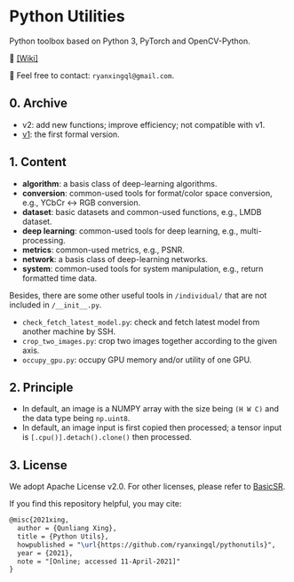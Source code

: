 # Python Utilities

Python toolbox based on Python 3, PyTorch and OpenCV-Python.

:notebook: [[Wiki]](https://github.com/ryanxingql/pythonutils/wiki)

:e-mail: Feel free to contact: `ryanxingql@gmail.com`.

## 0. Archive

- v2: add new functions; improve efficiency; not compatible with v1.
- [v1](https://github.com/ryanxingql/pythonutils/tree/2d339029cd97f2a4acba288869bcc13f7daaf7de): the first formal version.

## 1. Content

- **algorithm**: a basis class of deep-learning algorithms.
- **conversion**: common-used tools for format/color space conversion, e.g., YCbCr <-> RGB conversion.
- **dataset**: basic datasets and common-used functions, e.g., LMDB dataset.
- **deep learning**: common-used tools for deep learning, e.g., multi-processing.
- **metrics**: common-used metrics, e.g., PSNR.
- **network**: a basis class of deep-learning networks.
- **system**: common-used tools for system manipulation, e.g., return formatted time data.

Besides, there are some other useful tools in `/individual/` that are not included in `/__init__.py`.

- `check_fetch_latest_model.py`: check and fetch latest model from another machine by SSH.
- `crop_two_images.py`: crop two images together according to the given axis.
- `occupy_gpu.py`: occupy GPU memory and/or utility of one GPU.

## 2. Principle

- In default, an image is a NUMPY array with the size being `(H W C)` and the data type being `np.uint8`.
- In default, an image input is first copied then processed; a tensor input is `[.cpu()].detach().clone()` then processed.

## 3. License

We adopt Apache License v2.0. For other licenses, please refer to [BasicSR](https://github.com/xinntao/BasicSR/tree/master/LICENSE).

If you find this repository helpful, you may cite:

```tex
@misc{2021xing,
  author = {Qunliang Xing},
  title = {Python Utils},
  howpublished = "\url{https://github.com/ryanxingql/pythonutils}",
  year = {2021},
  note = "[Online; accessed 11-April-2021]"
}
```
